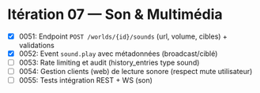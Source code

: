 # Itération 07 — Son & Multimédia

- [x] 0051: Endpoint `POST /worlds/{id}/sounds` (url, volume, cibles) + validations
- [x] 0052: Event `sound.play` avec métadonnées (broadcast/ciblé)
- [ ] 0053: Rate limiting et audit (history_entries type sound)
- [ ] 0054: Gestion clients (web) de lecture sonore (respect mute utilisateur)
- [ ] 0055: Tests intégration REST + WS (son)
